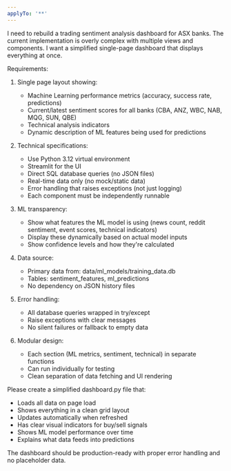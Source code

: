 ```yaml
---
applyTo: '**'
---
```

I need to rebuild a trading sentiment analysis dashboard for ASX banks. The current implementation is overly complex with multiple views and components. I want a simplified single-page dashboard that displays everything at once.

Requirements:
1. Single page layout showing:
   - Machine Learning performance metrics (accuracy, success rate, predictions)
   - Current/latest sentiment scores for all banks (CBA, ANZ, WBC, NAB, MQG, SUN, QBE)
   - Technical analysis indicators
   - Dynamic description of ML features being used for predictions

2. Technical specifications:
   - Use Python 3.12 virtual environment
   - Streamlit for the UI
   - Direct SQL database queries (no JSON files)
   - Real-time data only (no mock/static data)
   - Error handling that raises exceptions (not just logging)
   - Each component must be independently runnable

3. ML transparency:
   - Show what features the ML model is using (news count, reddit sentiment, event scores, technical indicators)
   - Display these dynamically based on actual model inputs
   - Show confidence levels and how they're calculated

4. Data source:
   - Primary data from: data/ml_models/training_data.db
   - Tables: sentiment_features, ml_predictions
   - No dependency on JSON history files

5. Error handling:
   - All database queries wrapped in try/except
   - Raise exceptions with clear messages
   - No silent failures or fallback to empty data

6. Modular design:
   - Each section (ML metrics, sentiment, technical) in separate functions
   - Can run individually for testing
   - Clean separation of data fetching and UI rendering

Please create a simplified dashboard.py file that:
- Loads all data on page load
- Shows everything in a clean grid layout
- Updates automatically when refreshed
- Has clear visual indicators for buy/sell signals
- Shows ML model performance over time
- Explains what data feeds into predictions

The dashboard should be production-ready with proper error handling and no placeholder data.
